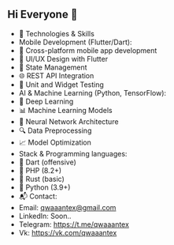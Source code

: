 ## Hi Everyone 👋
- 🔧 Technologies & Skills
- Mobile Development (Flutter/Dart):
- 📱 Cross-platform mobile app development
- 🎨 UI/UX Design with Flutter
- 🔌 State Management
- 🌐 REST API Integration
- 🧪 Unit and Widget Testing
- AI & Machine Learning (Python, TensorFlow):
- 🤖 Deep Learning
- 📊 Machine Learning Models
- 🧠 Neural Network Architecture
- 🔍 Data Preprocessing
- 📈 Model Optimization
- Stack & Programming languages:
- 📱 Dart (offensive)
- 🦣 PHP (8.2+)
- 🦀 Rust (basic)
- 🐍 Python (3.9+)
- 📬 Contact:
- Email: qwaaantex@gmail.com
- LinkedIn: Soon..
- Telegram: https://t.me/qwaaantex
- Vk: https://vk.com/qwaaantex
